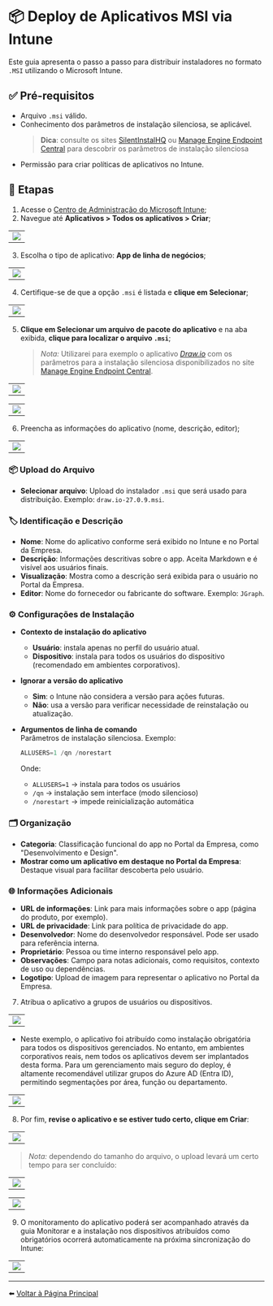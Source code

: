 # 📦 Deploy de Aplicativos MSI via Intune

Este guia apresenta o passo a passo para distribuir instaladores no formato `.MSI` utilizando o Microsoft Intune.

## ✅ Pré-requisitos

- Arquivo `.msi` válido.
- Conhecimento dos parâmetros de instalação silenciosa, se aplicável.
   > **Dica**: consulte os sites [SilentInstalHQ](https://silentinstallhq.com/) ou [Manage Engine Endpoint Central](https://www.manageengine.com/products/desktop-central/software-installation/latest-software.html) para descobrir os parâmetros de instalação silenciosa
- Permissão para criar políticas de aplicativos no Intune.

## 🚀 Etapas

1. Acesse o [Centro de Administração do Microsoft Intune](https://intune.microsoft.com);
2. Navegue até **Aplicativos > Todos os aplicativos > Criar**;
<table>
  <tr>
    <td><img src="imagens/MSI-DEPLOY-01.png"></td>
  </tr>
</table>

3. Escolha o tipo de aplicativo: **App de linha de negócios**;
<table>
  <tr>
    <td><img src="imagens/MSI-DEPLOY-02.png"></td>
  </tr>
</table>

4. Certifique-se de que a opção `.msi` é listada e **clique em Selecionar**;
<table>
  <tr>
    <td><img src="imagens/MSI-DEPLOY-03.png"></td>
  </tr>
</table>

5. **Clique em Selecionar um arquivo de pacote do aplicativo** e na aba exibida, **clique para localizar o arquivo `.msi`**;
   > *Nota:* Utilizarei para exemplo o aplicativo *[Draw.io](https://get.diagrams.net/)* com os parâmetros para a instalação silenciosa disponibilizados no site [Manage Engine Endpoint Central](https://www.manageengine.com/products/desktop-central/software-installation/silent_install_Draw.io-(MSI)-(x64)-(26.1.1).html).
<table>
  <tr>
    <td><img src="imagens/MSI-DEPLOY-04.png"></td>
  </tr>
</table>
<table>
  <tr>
    <td><img src="imagens/MSI-DEPLOY-05.png"></td>
  </tr>
</table>

6. Preencha as informações do aplicativo (nome, descrição, editor);
<table>
  <tr>
    <td><img src="imagens/MSI-DEPLOY-06.png"></td>
  </tr>
</table>

### 📦 Upload do Arquivo

- **Selecionar arquivo**: Upload do instalador `.msi` que será usado para distribuição. Exemplo: `draw.io-27.0.9.msi`.

### 🏷️ Identificação e Descrição

- **Nome**: Nome do aplicativo conforme será exibido no Intune e no Portal da Empresa.
- **Descrição**: Informações descritivas sobre o app. Aceita Markdown e é visível aos usuários finais.
- **Visualização**: Mostra como a descrição será exibida para o usuário no Portal da Empresa.
- **Editor**: Nome do fornecedor ou fabricante do software. Exemplo: `JGraph`.

### ⚙️ Configurações de Instalação

- **Contexto de instalação do aplicativo**  
  - **Usuário**: instala apenas no perfil do usuário atual.  
  - **Dispositivo**: instala para todos os usuários do dispositivo (recomendado em ambientes corporativos).

- **Ignorar a versão do aplicativo**  
  - **Sim**: o Intune não considera a versão para ações futuras.  
  - **Não**: usa a versão para verificar necessidade de reinstalação ou atualização.

- **Argumentos de linha de comando**  
  Parâmetros de instalação silenciosa. Exemplo:
  ```powershell
  ALLUSERS=1 /qn /norestart
  ```
  Onde:
  - `ALLUSERS=1` → instala para todos os usuários  
  - `/qn` → instalação sem interface (modo silencioso)  
  - `/norestart` → impede reinicialização automática

### 🗂️ Organização

- **Categoria**: Classificação funcional do app no Portal da Empresa, como "Desenvolvimento e Design".
- **Mostrar como um aplicativo em destaque no Portal da Empresa**: Destaque visual para facilitar descoberta pelo usuário.

### 🌐 Informações Adicionais

- **URL de informações**: Link para mais informações sobre o app (página do produto, por exemplo).
- **URL de privacidade**: Link para política de privacidade do app.
- **Desenvolvedor**: Nome do desenvolvedor responsável. Pode ser usado para referência interna.
- **Proprietário**: Pessoa ou time interno responsável pelo app.
- **Observações**: Campo para notas adicionais, como requisitos, contexto de uso ou dependências.
- **Logotipo**: Upload de imagem para representar o aplicativo no Portal da Empresa.

7. Atribua o aplicativo a grupos de usuários ou dispositivos.
<table>
  <tr>
    <td><img src="imagens/MSI-DEPLOY-07.png"></td>
  </tr>
</table>

- Neste exemplo, o aplicativo foi atribuído como instalação obrigatória para todos os dispositivos gerenciados. No entanto, em ambientes corporativos reais, nem todos os aplicativos devem ser implantados desta forma. Para um gerenciamento mais seguro do deploy, é altamente recomendável utilizar grupos do Azure AD (Entra ID), permitindo segmentações por área, função ou departamento.
<table>
  <tr>
    <td><img src="imagens/MSI-DEPLOY-08.png"></td>
  </tr>
</table>

8. Por fim, **revise o aplicativo e se estiver tudo certo, clique em Criar**:
<table>
  <tr>
    <td><img src="imagens/MSI-DEPLOY-09.png"></td>
  </tr>
</table>

> *Nota:* dependendo do tamanho do arquivo, o upload levará um certo tempo para ser concluído:
<table>
  <tr>
    <td><img src="imagens/MSI-DEPLOY-10.png"></td>
  </tr>
</table>
<table>
  <tr>
    <td><img src="imagens/MSI-DEPLOY-11.png"></td>
  </tr>
</table>

9. O monitoramento do aplicativo poderá ser acompanhado através da guia Monitorar e a instalação nos dispositivos atribuídos como obrigatórios ocorrerá automaticamente na próxima sincronização do Intune:
<table>
  <tr>
    <td><img src="imagens/MSI-DEPLOY-12.png"></td>
  </tr>
</table>

---

⬅️ [Voltar à Página Principal](https://github.com/jardelsantos78/intune-deploy-apps/tree/main)
